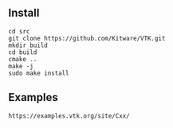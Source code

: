 
## Install

```
cd src
git clone https://github.com/Kitware/VTK.git
mkdir build
cd build
cmake ..
make -j
sudo make install
```

## Examples
```
https://examples.vtk.org/site/Cxx/
```

